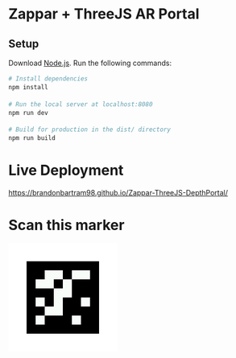# Zappar + ThreeJS AR Portal

## Setup
Download [Node.js](https://nodejs.org/en/download/).
Run the following commands:

``` bash
# Install dependencies
npm install

# Run the local server at localhost:8080
npm run dev

# Build for production in the dist/ directory
npm run build
```

# Live Deployment
https://brandonbartram98.github.io/Zappar-ThreeJS-DepthPortal/

# Scan this marker
![alt text](https://github.com/BrandonBartram98/Zappar-ThreeJS-DepthPortal/blob/main/static/Markers/marker2.jpg?raw=true)
